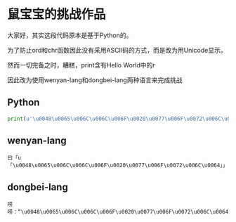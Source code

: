 # 鼠宝宝的挑战作品

大家好，其实这段代码原本是基于Python的。

为了防止ord和chr函数因此没有采用ASCII码的方式，而是改为用Unicode显示。

然而一切完备之时，糟糕，print含有Hello World中的r

因此改为使用wenyan-lang和dongbei-lang两种语言来完成挑战

## Python

```python
print(u'\u0048\u0065\u006C\u006C\u006F\u0020\u0077\u006F\u0072\u006C\u0064')
```

## wenyan-lang

```wenyan-lang
曰「u「\u0048\u0065\u006C\u006C\u006F\u0020\u0077\u006F\u0072\u006C\u0064」」
```

## dongbei-lang

```dongbei-lang
唠唠：“\u0048\u0065\u006C\u006C\u006F\u0020\u0077\u006F\u0072\u006C\u0064”。
```
